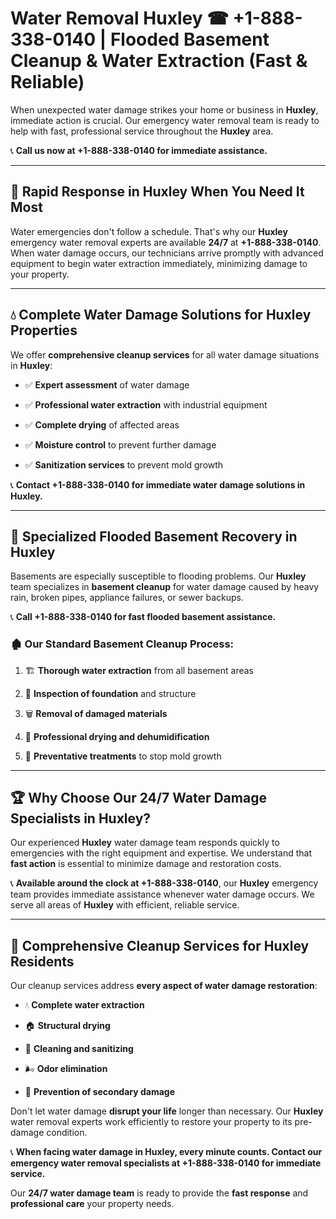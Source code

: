 # Water Removal Huxley ☎ +1-888-338-0140 | Flooded Basement Cleanup & Water Extraction (Fast & Reliable)

When unexpected water damage strikes your home or business in **Huxley**, immediate action is crucial. Our emergency water removal team is ready to help with fast, professional service throughout the **Huxley** area. 

📞 **Call us now at +1-888-338-0140 for immediate assistance.**
---
## 🚀 Rapid Response in Huxley When You Need It Most
Water emergencies don't follow a schedule. That's why our **Huxley** emergency water removal experts are available **24/7** at **+1-888-338-0140**. When water damage occurs, our technicians arrive promptly with advanced equipment to begin water extraction immediately, minimizing damage to your property.
---
## 💧 Complete Water Damage Solutions for Huxley Properties
We offer **comprehensive cleanup services** for all water damage situations in **Huxley**:
- ✅ **Expert assessment** of water damage  
- ✅ **Professional water extraction** with industrial equipment  
- ✅ **Complete drying** of affected areas  
- ✅ **Moisture control** to prevent further damage  
- ✅ **Sanitization services** to prevent mold growth  
📞 **Contact +1-888-338-0140 for immediate water damage solutions in Huxley.**
---
## 🌊 Specialized Flooded Basement Recovery in Huxley
Basements are especially susceptible to flooding problems. Our **Huxley** team specializes in **basement cleanup** for water damage caused by heavy rain, broken pipes, appliance failures, or sewer backups. 
📞 **Call +1-888-338-0140 for fast flooded basement assistance.**
### 🏚️ Our Standard Basement Cleanup Process:
1. 🏗️ **Thorough water extraction** from all basement areas  
2. 🔎 **Inspection of foundation** and structure  
3. 🗑️ **Removal of damaged materials**  
4. 💨 **Professional drying and dehumidification**  
5. 🚫 **Preventative treatments** to stop mold growth  
---
## 🏆 Why Choose Our 24/7 Water Damage Specialists in Huxley?
Our experienced **Huxley** water damage team responds quickly to emergencies with the right equipment and expertise. We understand that **fast action** is essential to minimize damage and restoration costs.
📞 **Available around the clock at +1-888-338-0140**, our **Huxley** emergency team provides immediate assistance whenever water damage occurs. We serve all areas of **Huxley** with efficient, reliable service.
---
## 🧹 Comprehensive Cleanup Services for Huxley Residents
Our cleanup services address **every aspect of water damage restoration**:
- 💧 **Complete water extraction**  
- 🏠 **Structural drying**  
- 🧼 **Cleaning and sanitizing**  
- 🌬️ **Odor elimination**  
- 🚫 **Prevention of secondary damage**  
Don't let water damage **disrupt your life** longer than necessary. Our **Huxley** water removal experts work efficiently to restore your property to its pre-damage condition.
📞 **When facing water damage in Huxley, every minute counts. Contact our emergency water removal specialists at +1-888-338-0140 for immediate service.**
Our **24/7 water damage team** is ready to provide the **fast response** and **professional care** your property needs.
